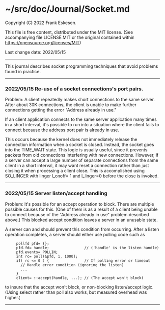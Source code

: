 # ~/src/doc/Journal/Socket.md

Copyright (C) 2022 Frank Eskesen.

This file is free content, distributed under the MIT license.
(See accompanying file LICENSE.MIT or the original contained
within https://opensource.org/licenses/MIT)

Last change date: 2022/05/15

----

This journal describes socket programming techniques that avoid problems found
in practice.

----

### 2022/05/15 Re-use of a socket connections's port pairs.

Problem: A client repeatedly makes short connections to the same server.
After about 30K connections, the client is unable to make further connections
getting the error "Address already in use."

If an client application connects to the same server application many times
in a short interval, it's possible to run into a situation where the client
fails to connect because the address port pair is already in use.

This occurs because the kernel does not immediately release the connection
information when a socket is closed. Instead, the socket goes into the
TIME_WAIT state. This logic is usually useful, since it prevents packets from
old connections interfering with new connections. However, if a server can
accept a large number of separate connections from the same client in a short
interval, it may want reset a connection rather than just closing it when
processing a client close. This is accomplished using SO_LINGER with linger
l_onoff= 1 and l_linger=0 before the close is invoked.

----

### 2022/05/15 Server listen/accept handling

Problem: It's possible for an accept operation to block. There are multiple
possible causes for this. (One of them is as a result of a client being unable
to connect because of the "Address already in use" problem described above.)
This blocked accept condition leaves a server in an unusable state.

A server can and should prevent this condition from occurring. After a listen
operation completes, a server should either use polling code such as
```
     pollfd pfd= {};
     pfd.fd= handle;                // ('handle' is the listen handle)
     pfd.events= POLLIN;
     int rc= poll(&pfd, 1, 1000);
     if( rc <= 0 ) {                // If polling error or timeout
       // Handle error condition (ignoring the listen)
       ...
     }
     client= ::accept(handle, ...); // (The accept won't block)
```
to insure that the accept won't block, or non-blocking listen/accept logic. (Using select rather than poll also works, but measured overhead was higher.)

----
